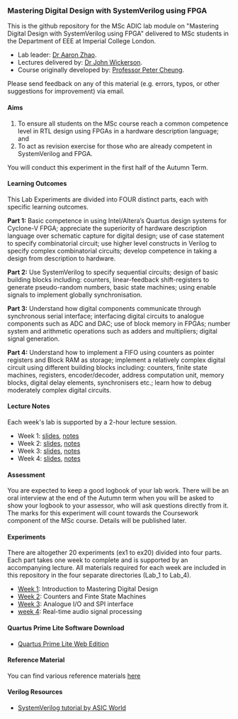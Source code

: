 ### Mastering Digital Design with SystemVerilog using FPGA

This is the github repository for the MSc ADIC lab module on "Mastering Digital Design with SystemVerilog using FPGA" delivered to MSc students in the Department of EEE at Imperial College London.

* Lab leader: [Dr Aaron Zhao](https://profiles.imperial.ac.uk/a.zhao).
* Lectures delivered by: [Dr John Wickerson](https://johnwickerson.github.io/).
* Course originally developed by: [Professor Peter Cheung](https://www.imperial.ac.uk/people/p.cheung).

Please send feedback on any of this material (e.g. errors, typos, or other suggestions for improvement) via email. 

#### Aims

1. To ensure all students on the MSc course reach a common competence level in RTL design using FPGAs in a hardware description language; and
2. To act as revision exercise for those who are already competent in SystemVerilog and FPGA.

You will conduct this experiment in the first half of the Autumn Term. 

#### Learning Outcomes

This Lab Experiments are divided into FOUR distinct parts, each with specific learning outcomes.

**Part 1:** Basic competence in using Intel/Altera’s Quartus design systems for Cyclone-V FPGA; appreciate the superiority of hardware description language over schematic capture for digital design; use of case statement to specify combinatorial circuit; use higher level constructs in Verilog to specify complex combinatorial circuits; develop competence in taking a design from description to hardware.

**Part 2:** Use SystemVerilog to specify sequential circuits; design of basic building blocks including: counters, linear-feedback shift-registers to generate pseudo-random numbers, basic state machines; using enable signals to implement globally synchronisation.

**Part 3:** Understand how digital components communicate through synchronous serial interface; interfacing digital circuits to analogue components such as ADC and DAC; use of block memory in FPGAs; number system and arithmetic operations such as adders and multipliers; digital signal generation.

**Part 4:** Understand how to implement a FIFO using counters as pointer registers and Block RAM as storage; implement a relatively complex digital circuit using different building blocks including: counters, finite state machines, registers, encoder/decoder, address computation unit, memory blocks, digital delay elements, synchronisers etc.; learn how to debug moderately complex digital circuits.

#### Lecture Notes

Each week's lab is supported by a 2-hour lecture session.

* Week 1: [slides](./lectures/Lecture_1_slides.pdf), [notes](./lectures/Lecture_1_notes.pdf)
* Week 2: [slides](./lectures/Lecture_2_slides.pdf), [notes](./lectures/Lecture_2_notes.pdf)
* Week 3: [slides](./lectures/Lecture_3_slides.pdf), [notes](./lectures/Lecture_3_notes.pdf)
* Week 4: [slides](./lectures/Lecture_4_slides.pdf), [notes](./lectures/Lecture_4_notes.pdf)

#### Assessment

You are expected to keep a good logbook of your lab work. There will be an oral interview at the end of the Autumn term when you will be asked to show your logbook to your assessor, who will ask questions directly from it. The marks for this experiment will count towards the Coursework component of the MSc course.  Details will be published later.

#### Experiments

 There are altogether 20 experiments (ex1 to ex20) divided into four parts. Each part takes one week to complete and is supported by an accompanying lecture.  All materials required for each week are included in this repository in the four separate directories (Lab_1 to Lab_4).

* [Week 1](./Lab_1): Introduction to Mastering Digital Design
* [Week 2](./Lab_2): Counters and Finte State Machines
* [Week 3](./Lab_3): Analogue I/O and SPI interface
* [week 4](./Lab_4): Real-time audio signal processing

#### Quartus Prime Lite Software Download

* [Quartus Prime Lite Web Edition](https://www.intel.com/content/www/us/en/software-kit/660907/intel-quartus-prime-lite-edition-design-software-version-20-1-1-for-windows.html)

#### Reference Material

You can find various reference materials [here](./reference_material/)

#### Verilog Resources

* [SystemVerilog tutorial by ASIC World](https://www.asic-world.com/systemverilog/tutorial.html)
